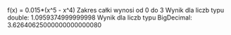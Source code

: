 f(x) = 0.015*(x^5 - x^4)
Zakres całki wynosi od 0 do 3
Wynik dla liczb typu double: 1.0959374999999998
Wynik dla liczb typu BigDecimal: 3.62640625000000000000080